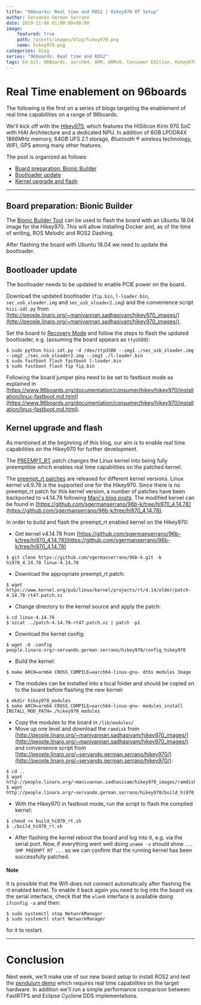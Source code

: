```yaml
---
title: "96boards: Real time and ROS2 | Hikey970 RT Setup"
author: Servando German Serrano
date: 2019-11-08 01:00:00+00:00
image:
    featured: true
    path: /assets/images/blog/hikey970.png
    name: hikey970.png
categories: blog
series: "96boards: Real time and ROS2"
tags: 64-bit, 96Boards, aarch64, ARM, ARMv8, Consumer Edition, Hikey970, Linaro, Linux, arm64, real time, ROS2
---
```


# Real Time enablement on 96boards

The following is the first on a series of blogs targeting the enablement of real time capabilities on a range of 96boards.

We'll kick off with the [Hikey970](https://www.96boards.org/product/hikey970/), which features the HiSilicon Kirin 970 SoC with HiAI Architecture and a dedicated NPU. In addition of 6GB LPDDR4X 1866MHz memory, 64GB UFS 2.1 storage, _Bluetooth_ ® wireless technology, WIFI, GPS among many other features.

The post is organized as follows:

- [Board preparation: Bionic Builder](#board-preparation-bionic-builder)
- [Bootloader update](#bootloader-update)
- [Kernel upgrade and flash](#kernel-upgrade-and-flash)

***

## Board preparation: Bionic Builder
The [Bionic Builder Tool](https://discuss.96boards.org/t/tool-bionic-builder-automated-kernel-ubuntu-builder-for-hikey970/7879) can be used to flash the board with an Ubuntu 18.04 image for the Hikey970. This will allow installing Docker and, as of the time of writing, ROS Melodic and ROS2 Dashing.

After flashing the board with Ubuntu 18.04 we need to update the bootloader.

## Bootloader update
The bootloader needs to be updated to enable PCIE power on the board.

Download the updated bootloader (`fip.bin`, `l-loader.bin`, `sec_usb_xloader.img` and `sec_usb_xloader2.img`) and the convenience script `hisi-idt.py` from [http://people.linaro.org/~manivannan.sadhasivam/hikey970_images/](http://people.linaro.org/~manivannan.sadhasivam/hikey970_images/).

Set the board to [Recovery Mode](https://github.com/96boards/documentation/blob/master/consumer/hikey/hikey970/installation/board-recovery.md#set-board-switch-options) and follow the steps to flash the updated bootloader, e.g. (assuming the board appears as `ttyUSB0`):

```
$ sudo python hisi-idt.py -d /dev/ttyUSB0 --img1 ./sec_usb_xloader.img --img2 ./sec_usb_xloader2.img --img3 ./l-loader.bin
$ sudo fastboot flash fastboot l-loader.bin
$ sudo fastboot flash fip fip.bin
```
Following the board jumper pins need to be set to fastboot mode as explained in [https://www.96boards.org/documentation/consumer/hikey/hikey970/installation/linux-fastboot.md.html](https://www.96boards.org/documentation/consumer/hikey/hikey970/installation/linux-fastboot.md.html).

## Kernel upgrade and flash
As mentioned at the beginning of this blog, our aim is to enable real time capabilities on the Hikey970 for further development.

The [PREEMPT_RT](https://wiki.linuxfoundation.org/realtime/start) patch changes the Linux kernel into being fully preemptible which enables real time capabilities on the patched kernel.

The [preempt_rt patches](https://wiki.linuxfoundation.org/realtime/preempt_rt_versions) are released for different kernel versions. Linux kernel v4.9.78 is the supported one for the Hikey970. Since there is no preempt_rt patch for this kernel version, a number of patches have been backported to v4.14.78 following [Mani's blog posts](https://www.96boards.org/blog/hikey970-mainlining-update-part1/). The modified kernel can be found in [https://github.com/sgermanserrano/96b-k/tree/hi970_4.14.78](https://github.com/sgermanserrano/96b-k/tree/hi970_4.14.78).

In order to build and flash the preempt_rt enabled kernel on the Hikey970:

- Get kernel v4.14.78 from [https://github.com/sgermanserrano/96b-k/tree/hi970_4.14.78](https://github.com/sgermanserrano/96b-k/tree/hi970_4.14.78)
```
$ git clone https://github.com/sgermanserrano/96b-k.git -b hi970_4.14.78 linux-4.14.78
```
- Download the appropriate preempt_rt patch:
```
$ wget https://www.kernel.org/pub/linux/kernel/projects/rt/4.14/older/patch-4.14.78-rt47.patch.xz
```
- Change directory to the kernel source and apply the patch:
```
$ cd linux-4.14.78
$ xzcat ../patch-4.14.78-rt47.patch.xz | patch -p1
```
- Download the kernel config:
```
$ wget -O .config people.linaro.org/~servando.german.serrano/hikey970/config_hikey970
```
- Build the kernel:
```
$ make ARCH=arm64 CROSS_COMPILE=aarch64-linux-gnu- dtbs modules Image
```
- The modules can be installed into a local folder and should be copied on to the board before flashing the new kernel:
```
$ mkdir hikey970_modules
$ make ARCH=arm64 CROSS_COMPILE=aarch64-linux-gnu- modules_install INSTALL_MOD_PATH=./hikey970_modules
```
- Copy the modules to the board in `/lib/modules/`
- Move up one level and download the `ramdisk` from [http://people.linaro.org/~manivannan.sadhasivam/hikey970_images/](http://people.linaro.org/~manivannan.sadhasivam/hikey970_images/) and convenience script from [http://people.linaro.org/~servando.german.serrano/hikey970/](http://people.linaro.org/~servando.german.serrano/hikey970/):
```
$ cd ..
$ wget http://people.linaro.org/~manivannan.sadhasivam/hikey970_images/ramdisk.img
$ wget http://people.linaro.org/~servando.german.serrano/hikey970/build_hi970_rt.sh
```
- With the Hikey970 in fastboot mode, run the script to flash the compiled kernel:
```
$ chmod +x build_hi970_rt.sh
$ ./build_hi970_rt.sh
```
- After flashing the kernel reboot the board and log into it, e.g. via the serial port. Now, if everything went well doing `uname -v` should show `... SMP PREEMPT RT ...` so we can confirm that the running kernel has been successfully patched.

#### Note
It is possible that the Wifi does not connect automatically after flashing the rt enabled kernel. To enable it back again you need to log into the board via the serial interface, check that the `wlan0` interface is available doing `ifconfig -a` and then:
```
$ sudo systemctl stop NetworkManager
$ sudo systemctl start NetworkManager
```
for it to restart.

***

# Conclusion

Next week, we'll make use of our new board setup to install ROS2 and test the [pendulum demo](https://index.ros.org//doc/ros2/Tutorials/Real-Time-Programming/) which requires real time capabilities on the target hardware. In addition we'll run a simple performance comparison between FastRTPS and Eclipse Cyclone DDS implementations.
